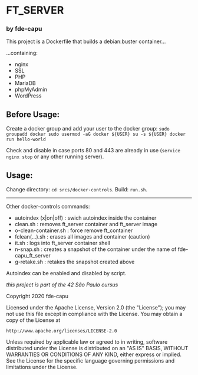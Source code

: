 

# FT_SERVER
### by fde-capu

This project is a Dockerfile that builds a debian:buster container...

...containing:

- nginx
- SSL
- PHP
- MariaDB
- phpMyAdmin
- WordPress

Before Usage:
-------------

Create a docker group and add your user to the docker group:
`
sudo groupadd docker
sudo usermod -aG docker ${USER}
su -s ${USER}
docker run hello-world
`

Check and disable in case ports 80 and 443 are already in use (`service nginx stop` or any other running server).


Usage:
------

Change directory: `cd srcs/docker-controls`.
Build: `run.sh`.

-----

Other docker-controls commands:

- autoindex (x|on|off) : swich autoindex inside the container
- clean.sh : removes ft_server container and ft_server image
- o-clean-container.sh : force remove ft_container
- fclean(...).sh : erases all images and container (caution)
- it.sh : logs into ft_server container shell
- n-snap.sh : creates a snapshot of the container under the name of fde-capu_ft_server
- g-retake.sh : retakes the snapshot created above

Autoindex can be enabled and disabled by script. 



*this project is part of the 42 São Paulo cursus*

Copyright 2020 fde-capu

Licensed under the Apache License, Version 2.0 (the "License");
you may not use this file except in compliance with the License.
You may obtain a copy of the License at

    http://www.apache.org/licenses/LICENSE-2.0

Unless required by applicable law or agreed to in writing, software
distributed under the License is distributed on an "AS IS" BASIS,
WITHOUT WARRANTIES OR CONDITIONS OF ANY KIND, either express or implied.
See the License for the specific language governing permissions and
limitations under the License.
